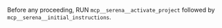 Before any proceeding, RUN `mcp__serena__activate_project` followed by `mcp__serena__initial_instructions`.
